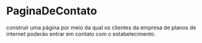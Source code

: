 # PaginaDeContato
 construir uma página por meio da qual os clientes da empresa de planos de internet poderão entrar em contato com o estabelecimento.
